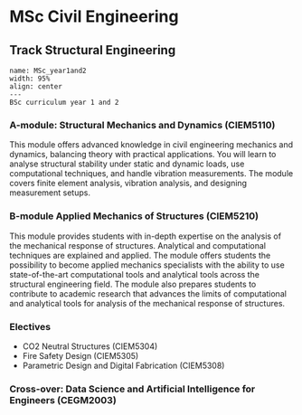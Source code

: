 # MSc Civil Engineering

## Track Structural Engineering

```{figure} Figures/MSc_curriculum_year1and2.jpg
name: MSc_year1and2
width: 95%
align: center
---
BSc curriculum year 1 and 2
```

### A-module: Structural Mechanics and Dynamics (CIEM5110)
This module offers advanced knowledge in civil engineering mechanics and dynamics, balancing theory with practical applications. You will learn to analyse structural stability under static and dynamic loads, use computational techniques, and handle vibration measurements. The module covers finite element analysis, vibration analysis, and designing measurement setups.

### B-module Applied Mechanics of Structures (CIEM5210)
This module provides students with in-depth expertise on the analysis of the mechanical response of structures. Analytical and computational techniques are explained and applied. The module offers students the possibility to become applied mechanics specialists with the ability to use state-of-the-art computational tools and analytical tools across the structural engineering field. The module also prepares students to contribute to academic research that advances the limits of computational and analytical tools for analysis of the mechanical response of structures.

### Electives
- CO2 Neutral Structures (CIEM5304)
- Fire Safety Design (CIEM5305)
- Parametric Design and Digital Fabrication (CIEM5308)

### Cross-over: Data Science and Artificial Intelligence for Engineers (CEGM2003)